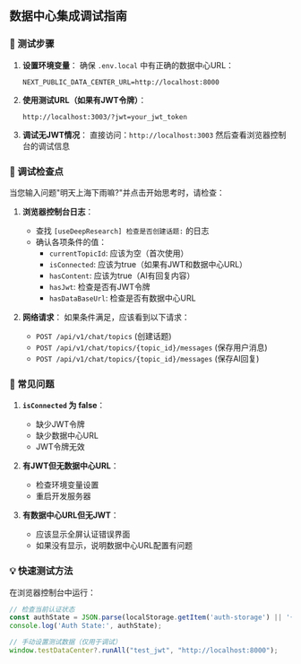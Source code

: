 ## 数据中心集成调试指南

### 🔧 测试步骤

1. **设置环境变量**：
   确保 `.env.local` 中有正确的数据中心URL：
   ```
   NEXT_PUBLIC_DATA_CENTER_URL=http://localhost:8000
   ```

2. **使用测试URL（如果有JWT令牌）**：
   ```
   http://localhost:3003/?jwt=your_jwt_token
   ```

3. **调试无JWT情况**：
   直接访问：`http://localhost:3003`
   然后查看浏览器控制台的调试信息

### 🐛 调试检查点

当您输入问题"明天上海下雨嘛?"并点击开始思考时，请检查：

1. **浏览器控制台日志**：
   - 查找 `[useDeepResearch] 检查是否创建话题:` 的日志
   - 确认各项条件的值：
     - `currentTopicId`: 应该为空（首次使用）
     - `isConnected`: 应该为true（如果有JWT和数据中心URL）
     - `hasContent`: 应该为true（AI有回复内容）
     - `hasJwt`: 检查是否有JWT令牌
     - `hasDataBaseUrl`: 检查是否有数据中心URL

2. **网络请求**：
   如果条件满足，应该看到以下请求：
   - `POST /api/v1/chat/topics` (创建话题)
   - `POST /api/v1/chat/topics/{topic_id}/messages` (保存用户消息)
   - `POST /api/v1/chat/topics/{topic_id}/messages` (保存AI回复)

### 🚨 常见问题

1. **`isConnected` 为 false**：
   - 缺少JWT令牌
   - 缺少数据中心URL
   - JWT令牌无效

2. **有JWT但无数据中心URL**：
   - 检查环境变量设置
   - 重启开发服务器

3. **有数据中心URL但无JWT**：
   - 应该显示全屏认证错误界面
   - 如果没有显示，说明数据中心URL配置有问题

### 💡 快速测试方法

在浏览器控制台中运行：
```javascript
// 检查当前认证状态
const authState = JSON.parse(localStorage.getItem('auth-storage') || '{}');
console.log('Auth State:', authState);

// 手动设置测试数据（仅用于调试）
window.testDataCenter?.runAll("test_jwt", "http://localhost:8000");
```
